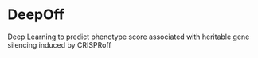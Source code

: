 # DeepOff
Deep Learning to predict phenotype score associated with heritable gene silencing induced by CRISPRoff
